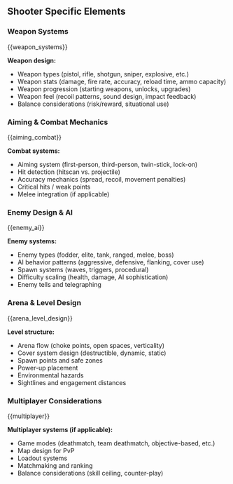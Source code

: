 ## Shooter Specific Elements

### Weapon Systems

{{weapon_systems}}

**Weapon design:**

- Weapon types (pistol, rifle, shotgun, sniper, explosive, etc.)
- Weapon stats (damage, fire rate, accuracy, reload time, ammo capacity)
- Weapon progression (starting weapons, unlocks, upgrades)
- Weapon feel (recoil patterns, sound design, impact feedback)
- Balance considerations (risk/reward, situational use)

### Aiming & Combat Mechanics

{{aiming_combat}}

**Combat systems:**

- Aiming system (first-person, third-person, twin-stick, lock-on)
- Hit detection (hitscan vs. projectile)
- Accuracy mechanics (spread, recoil, movement penalties)
- Critical hits / weak points
- Melee integration (if applicable)

### Enemy Design & AI

{{enemy_ai}}

**Enemy systems:**

- Enemy types (fodder, elite, tank, ranged, melee, boss)
- AI behavior patterns (aggressive, defensive, flanking, cover use)
- Spawn systems (waves, triggers, procedural)
- Difficulty scaling (health, damage, AI sophistication)
- Enemy tells and telegraphing

### Arena & Level Design

{{arena_level_design}}

**Level structure:**

- Arena flow (choke points, open spaces, verticality)
- Cover system design (destructible, dynamic, static)
- Spawn points and safe zones
- Power-up placement
- Environmental hazards
- Sightlines and engagement distances

### Multiplayer Considerations

{{multiplayer}}

**Multiplayer systems (if applicable):**

- Game modes (deathmatch, team deathmatch, objective-based, etc.)
- Map design for PvP
- Loadout systems
- Matchmaking and ranking
- Balance considerations (skill ceiling, counter-play)
